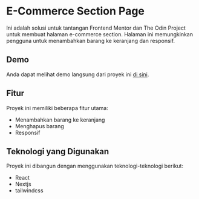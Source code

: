# E-Commerce Section Page

Ini adalah solusi untuk tantangan Frontend Mentor dan The Odin Project untuk membuat halaman e-commerce section. Halaman ini memungkinkan pengguna untuk menambahkan barang ke keranjang dan responsif.

## Demo

Anda dapat melihat demo langsung dari proyek ini [di sini](https://ecommerce-product-page-pi-hazel.vercel.app/).

## Fitur

Proyek ini memiliki beberapa fitur utama:

- Menambahkan barang ke keranjang
- Menghapus barang
- Responsif

## Teknologi yang Digunakan

Proyek ini dibangun dengan menggunakan teknologi-teknologi berikut:

- React
- Nextjs
- tailwindcss
  